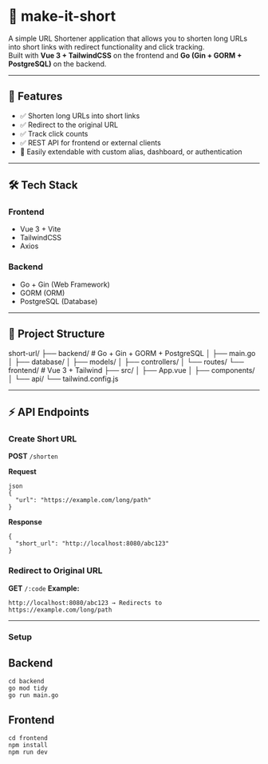 # 🚀 make-it-short

A simple URL Shortener application that allows you to shorten long URLs into short links with redirect functionality and click tracking.  
Built with **Vue 3 + TailwindCSS** on the frontend and **Go (Gin + GORM + PostgreSQL)** on the backend.

---

## 📌 Features

- ✅ Shorten long URLs into short links  
- ✅ Redirect to the original URL  
- ✅ Track click counts  
- ✅ REST API for frontend or external clients  
- 🎯 Easily extendable with custom alias, dashboard, or authentication  

---

## 🛠 Tech Stack

### Frontend
- Vue 3 + Vite  
- TailwindCSS  
- Axios  

### Backend
- Go + Gin (Web Framework)  
- GORM (ORM)  
- PostgreSQL (Database)  

---

## 📂 Project Structure
short-url/
├── backend/ # Go + Gin + GORM + PostgreSQL
│ ├── main.go
│ ├── database/
│ ├── models/
│ ├── controllers/
│ └── routes/
└── frontend/ # Vue 3 + Tailwind
├── src/
│ ├── App.vue
│ ├── components/
│ └── api/
└── tailwind.config.js

---

## ⚡ API Endpoints

### Create Short URL
**POST** `/shorten`

**Request**
```
json
{
  "url": "https://example.com/long/path"
}
```
**Response**
```
{
  "short_url": "http://localhost:8080/abc123"
}
```
### Redirect to Original URL
**GET** `/:code`
**Example:**
```
http://localhost:8080/abc123 → Redirects to https://example.com/long/path
```
---
### Setup 

## Backend
```
cd backend
go mod tidy
go run main.go
```
## Frontend
```
cd frontend
npm install
npm run dev
```
